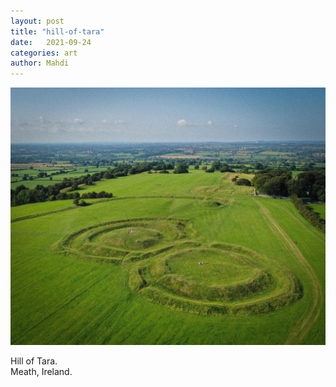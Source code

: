 ```yaml
---
layout: post
title: "hill-of-tara"
date:   2021-09-24
categories: art
author: Mahdi
---
```


![hill-of-tara](/img/arts/hill-of-tara.jpg)

<span class='image-details'>
Hill of Tara.<br/>
Meath, Ireland.
</span>

